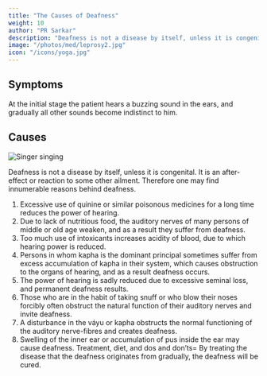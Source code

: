 ```yaml
---
title: "The Causes of Deafness"
weight: 10
author: "PR Sarkar"
description: "Deafness is not a disease by itself, unless it is congenital. It is an after-effect or reaction to some other ailment. Therefore one may find innumerable reasons behind deafness"
image: "/photos/med/leprosy2.jpg"
icon: "/icons/yoga.jpg"
---
```




## Symptoms

At the initial stage the patient hears a buzzing sound in the ears, and gradually all other sounds become indistinct to him.


## Causes

![Singer singing](/photos/econ/singer.jpg)

Deafness is not a disease by itself, unless it is congenital. It is an after-effect or reaction to some other ailment. Therefore one may find innumerable reasons behind deafness.

1. Excessive use of quinine or similar poisonous medicines for a long time reduces the power of hearing.
2. Due to lack of nutritious food, the auditory nerves of many persons of middle or old age weaken, and as a result they suffer from deafness.
3. Too much use of intoxicants increases acidity of blood, due to which hearing power is reduced.
4. Persons in whom kapha is the dominant principal sometimes suffer from excess accumulation of kapha in their system, which causes obstruction to the organs of hearing, and as a result deafness occurs.
5. The power of hearing is sadly reduced due to excessive seminal loss, and permanent deafness results.
6. Those who are in the habit of taking snuff or who blow their noses forcibly often obstruct the natural function of their auditory nerves and invite deafness.
7. A disturbance in the váyu or kapha obstructs the normal functioning of the auditory nerve-fibres and creates deafness.
8. Swelling of the inner ear or accumulation of pus inside the ear may cause deafness.
Treatment, diet, and dos and don’ts= By treating the disease that the deafness originates from gradually, the deafness will be cured.


